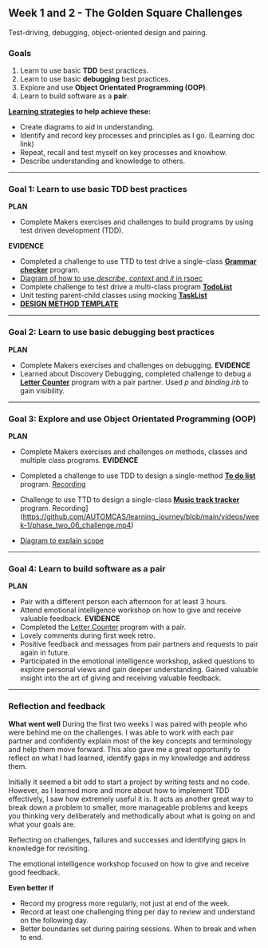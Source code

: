 ## Week 1 and 2 - The Golden Square Challenges
Test-driving, debugging, object-oriented design and pairing.

### Goals
1. Learn to use basic **TDD** best practices.
2. Learn to use basic **debugging** best practices.
3. Explore and use **Object Orientated Programming (OOP)**.
4. Learn to build software as a **pair**.

**[Learning strategies](https://github.com/AUTOMCAS/learning_journey/tree/main/learning_strategies) to help achieve these:**
- Create diagrams to aid in understanding.
- Identify and record key processes and principles as I go. (Learning doc link)
- Repeat, recall and test myself on key processes and knowhow.
- Describe understanding and knowledge to others.

--------------------------

### Goal 1: Learn to use basic **TDD** best practices
**PLAN**
- Complete Makers exercises and challenges to build programs by using test driven development (TDD).

**EVIDENCE**
- Completed a challenge to use TTD to test drive a single-class **[Grammar checker](https://github.com/AUTOMCAS/makers_projects/tree/main/week_1/phase_two/05_test_drive_a_class/challenge)** program. 
- [Diagram of how to use *describe*, *context* and *it* in rspec](https://github.com/AUTOMCAS/learning_journey/blob/main/diagrams/rspec_basics.jpg)
- Complete challenge to test drive a multi-class program **[TodoList](https://github.com/AUTOMCAS/makers_projects/tree/main/week_1/phase_two/08_test_drive_a_class_system/challenge)**
- Unit testing parent-child classes using mocking **[TaskList](https://github.com/AUTOMCAS/makers_projects/tree/main/week_2/phase_three/01_unit_testing_parent_child_classes_bite/challenge)**
- **[DESIGN METHOD TEMPLATE](https://github.com/AUTOMCAS/learning_journey/blob/main/design_template.md)**

--------------------------


### Goal 2: Learn to use basic **debugging** best practices
**PLAN**
- Complete Makers exercises and challenges on debugging.
**EVIDENCE**
- Learned about Discovery Debugging, completed challenge to debug a **[Letter Counter](https://github.com/AUTOMCAS/makers_projects/tree/main/week_1/phase_two/07_intermezzo_debugging_2)** program with a pair partner. Used *p* and *binding.irb* to gain visibility. 

--------------------------
### Goal 3: Explore and use **Object Orientated Programming (OOP)**
**PLAN**
- Complete Makers exercises and challenges on methods, classes and multiple class programs.
**EVIDENCE**
- Completed a challenge to use TDD to design a single-method **[To do list](https://github.com/AUTOMCAS/makers_projects/tree/main/week_1/phase_two/03_design_a_single_method/challenge)** program. [Recording](https://github.com/AUTOMCAS/learning_journey/blob/main/videos/week_1/phase_two_03_challenge.mp4)

- Challenge to use TTD to design a single-class **[Music track tracker](https://github.com/AUTOMCAS/makers_projects/tree/main/week_1/phase_two/06_design_a_class/challenge)** program. Recording](https://github.com/AUTOMCAS/learning_journey/blob/main/videos/week-1/phase_two_06_challenge.mp4)
- [Diagram to explain scope](https://github.com/AUTOMCAS/learning_journey/blob/main/diagrams/scope.png)

--------------------------
### Goal 4: Learn to build software as a **pair**
**PLAN**
- Pair with a different person each afternoon for at least 3 hours.
- Attend emotional intelligence workshop on how to give and receive valuable feedback.
**EVIDENCE**
- Completed the [Letter Counter](https://github.com/AUTOMCAS/makers_projects/tree/main/week_1/phase_two/07_intermezzo_debugging_2) program with a pair.
- Lovely comments during first week retro.
- Positive feedback and messages from pair partners and requests to pair again in future.
- Participated in the emotional intelligence workshop, asked questions to explore personal views and gain deeper understanding. Gained valuable insight into the art of giving and receiving valuable feedback.
--------------------------

### Reflection and feedback

**What went well**
During the first two weeks I was paired with people who were behind me on the challenges. I was able to work with each pair partner and confidently explain most of the key concepts and terminology and help them move forward. This also gave me a great opportunity to reflect on what I had learned, identify gaps in my knowledge and address them.

Initially it seemed a bit odd to start a project by writing tests and no code. However, as I learned more and more about how to implement TDD effectively, I saw how extremely useful it is. It acts as another great way to break down a problem to smaller, more manageable problems and keeps you thinking very deliberately and methodically about what is going on and what your goals are.

Reflecting on challenges, failures and successes and identifying gaps in knowledge for revisiting. 

The emotional intelligence workshop focused on how to give and receive good feedback.

**Even better if**
- Record my progress more regularly, not just at end of the week.
- Record at least one challenging thing per day to review and understand on the following day.
- Better boundaries set during pairing sessions. When to break and when to end.
